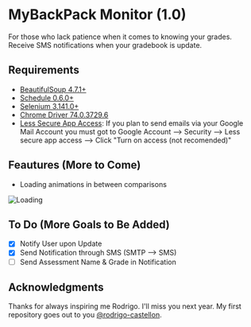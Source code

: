 # MyBackPack Monitor (1.0)
For those who lack patience when it comes to knowing your grades. Receive SMS notifications when your gradebook is update. 

## Requirements
* [BeautifulSoup 4.7.1+](https://pypi.org/project/beautifulsoup4/)
* [Schedule 0.6.0+](https://pypi.org/project/schedule/)
* [Selenium 3.141.0+](https://pypi.org/project/schedule/)
* [Chrome Driver 74.0.3729.6](https://chromedriver.storage.googleapis.com/index.html?path=74.0.3729.6/)
* [Less Secure App Access](https://myaccount.google.com/lesssecureapps?utm_source=google-account&utm_medium=web): If you plan to send emails via your Google Mail Account you must got to Google Account --> Security --> Less secure app access --> Click "Turn on access (not recomended)"

## Feautures (More to Come)
* Loading animations in between comparisons

![Loading](https://i.imgur.com/T1y9Pvg.gif)

## To Do (More Goals to Be Added)
- [x] Notify User upon Update
- [x] Send Notification through SMS (SMTP --> SMS)
- [ ] Send Assessment Name & Grade in Notification

## Acknowledgments
Thanks for always inspiring me Rodrigo. I'll miss you next year. My first repository goes out to you [@rodrigo-castellon](https://github.com/rodrigo-castellon/).
